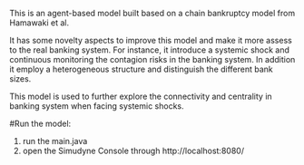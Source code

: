 This is an agent-based model built based on a chain bankruptcy model from Hamawaki et al.

It has some novelty aspects to improve this model and make it more assess to the real banking system. For instance, it introduce a systemic shock and continuous monitoring the contagion risks in the banking system. In addition it employ a heterogeneous structure and distinguish the different bank sizes.

This model is used to further explore the connectivity and centrality in banking system when facing systemic shocks.

#Run the model:

1. run the main.java
2. open the Simudyne Console through http://localhost:8080/



